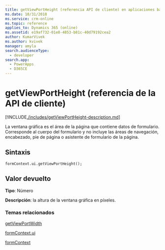 ```yaml
---
title: getViewPortHeight (referencia API de cliente) en aplicaciones basadas en modelos | Microsoft Docs
ms.date: 10/31/2018
ms.service: crm-online
ms.topic: reference
applies_to: Dynamics 365 (online)
ms.assetid: e19af732-01e8-4853-b81c-40d79192cea2
author: KumarVivek
ms.author: kvivek
manager: amyla
search.audienceType:
  - developer
search.app:
  - PowerApps
  - D365CE
---
```

# <a name="getviewportheight-client-api-reference"></a>getViewPortHeight (referencia de la API de cliente)



[!INCLUDE[./includes/getViewPortHeight-description.md](./includes/getViewPortHeight-description.md)]

La ventana gráfica es el área de la página que contiene datos de formulario. Corresponde al cuerpo del formulario y no incluye las áreas de navegación, encabezado, pie de página o asistente de formulario de la página.

## <a name="syntax"></a>Sintaxis

`formContext.ui.getViewPortHeight();`

## <a name="return-value"></a>Valor devuelto

**Tipo**: Número

**Descripción**: la altura de la ventana gráfica en píxeles. 


### <a name="related-topics"></a>Temas relacionados

[getViewPortWidth](getViewPortWidth.md)

[formContext.ui](../formContext-ui.md)

[formContext](../../clientapi-form-context.md)

